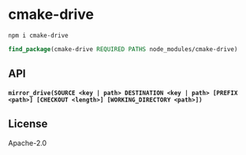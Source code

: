 # cmake-drive

```
npm i cmake-drive
```

```cmake
find_package(cmake-drive REQUIRED PATHS node_modules/cmake-drive)
```

## API

#### `mirror_drive(SOURCE <key | path> DESTINATION <key | path> [PREFIX <path>] [CHECKOUT <length>] [WORKING_DIRECTORY <path>])`

## License

Apache-2.0
